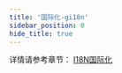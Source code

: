 ```yaml
---
title: '国际化-gi18n'
sidebar_position: 0
hide_title: true
---
```


详情请参考章节： [I18N国际化](../../核心组件-重点/I18N国际化/I18N国际化.md)

